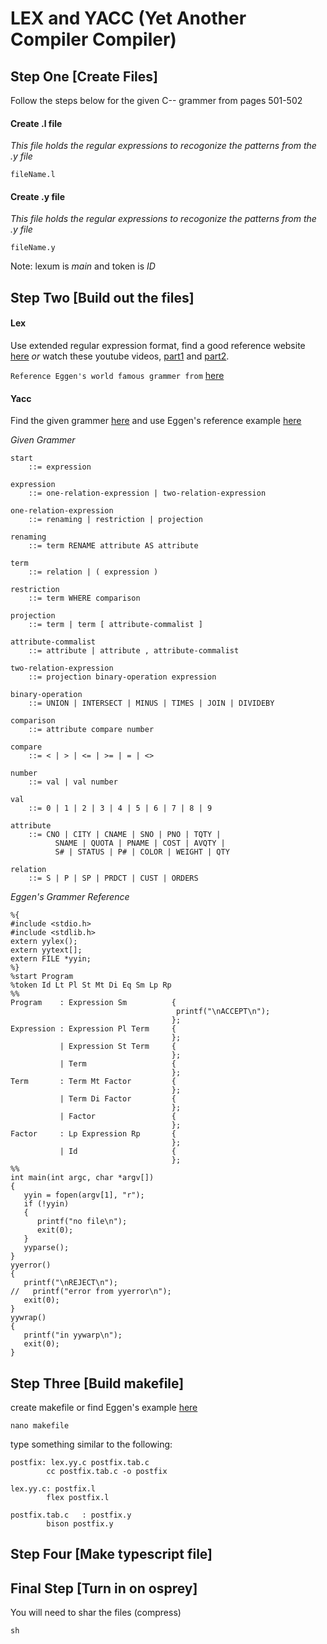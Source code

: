 # LEX and YACC (Yet Another Compiler Compiler)

## **Step One** [Create Files]
Follow the steps below for the given C-- grammer from pages 501-502

#### Create .l file

*This file holds the regular expressions to recogonize the patterns from the .y file*

```
fileName.l
```

#### Create .y file

*This file holds the regular expressions to recogonize the patterns from the .y file*

```
fileName.y
```

Note: lexum is *main* and token is *ID*

## **Step Two** [Build out the files]

#### Lex

Use extended regular expression format, find a good reference website [here](https://regexr.com/) *or* watch these youtube videos, [part1](https://www.youtube.com/watch?v=7DG3kCDx53c) and [part2](https://www.youtube.com/watch?v=YTocEnDsMNw).


`Reference Eggen's world famous grammer from` [here](https://www.unf.edu/public/cop4620/ree/Examples/LEXYACC_sample/WorldFamousGram/)


#### Yacc

Find the given grammer [here](https://www.unf.edu/public/cop4620/ree/Projects/prj3) and use Eggen's reference example [here](https://www.unf.edu/public/cop4620/ree/Examples/LEXYACC_sample/WorldFamousGram/aa.y)


*Given Grammer*

```
start 
	::= expression

expression
	::= one-relation-expression | two-relation-expression

one-relation-expression
	::= renaming | restriction | projection

renaming 
	::= term RENAME attribute AS attribute

term 
	::= relation | ( expression )

restriction
	::= term WHERE comparison

projection 
	::= term | term [ attribute-commalist ]

attribute-commalist
	::= attribute | attribute , attribute-commalist

two-relation-expression
	::= projection binary-operation expression

binary-operation
	::= UNION | INTERSECT | MINUS | TIMES | JOIN | DIVIDEBY

comparison
	::= attribute compare number

compare
	::= < | > | <= | >= | = | <>

number
	::= val | val number

val 
	::= 0 | 1 | 2 | 3 | 4 | 5 | 6 | 7 | 8 | 9

attribute 
	::= CNO | CITY | CNAME | SNO | PNO | TQTY | 
		  SNAME | QUOTA | PNAME | COST | AVQTY |
		  S# | STATUS | P# | COLOR | WEIGHT | QTY

relation 
	::= S | P | SP | PRDCT | CUST | ORDERS

```

*Eggen's Grammer Reference*

```
%{
#include <stdio.h>
#include <stdlib.h>
extern yylex();
extern yytext[];
extern FILE *yyin;
%}
%start Program
%token Id Lt Pl St Mt Di Eq Sm Lp Rp 
%%
Program    : Expression Sm          { 
                                     printf("\nACCEPT\n");
                                    };
Expression : Expression Pl Term     {
                                    };
           | Expression St Term     {
                                    };
           | Term                   { 
                                    };
Term       : Term Mt Factor         {
                                    };
           | Term Di Factor         {
                                    };
           | Factor                 {
                                    };
Factor     : Lp Expression Rp       {
                                    };
           | Id                     {
                                    };
%%
int main(int argc, char *argv[])
{
   yyin = fopen(argv[1], "r");
   if (!yyin)
   {
      printf("no file\n");
      exit(0);
   }
   yyparse();
}
yyerror()
{
   printf("\nREJECT\n");
//   printf("error from yyerror\n");
   exit(0);
}
yywrap()
{
   printf("in yywarp\n");
   exit(0);
}
```

## **Step Three** [Build makefile]

create makefile or find Eggen's example [here](https://www.unf.edu/public/cop4620/ree/Examples/LEXYACC_sample/WorldFamousGram/makefile)

```
nano makefile
```

type something similar to the following:

```
postfix: lex.yy.c postfix.tab.c
        cc postfix.tab.c -o postfix

lex.yy.c: postfix.l
        flex postfix.l

postfix.tab.c   : postfix.y
        bison postfix.y
```

## **Step Four** [Make typescript file]



## **Final Step** [Turn in on osprey]

You will need to shar the files (compress)

```
sh 
```

